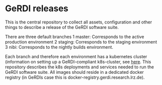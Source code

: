 # GeRDI releases

This is the central repository to collect all assets, configuration and other things to describe a release of the GeRDI software suite.

There are three default branches
1 master: Corresponds to the active production environment
2 staging: Corresponds to the staging environment
3 nibi: Corresponds to the nightly builds environment.

Each branch and therefore each environment has a kubernetes cluster (information on setting up a GeRDI-compliant k8s-cluster, see [here](https://code.gerdi-project.de/projects/SYS/repos/gerdikubed/browse).
This repository describes the k8s deployments and services needed to run the GeRDI software suite.
All images should reside in a dedicated docker registry (in GeRDIs case this is docker-registry.gerdi.research.lrz.de).

